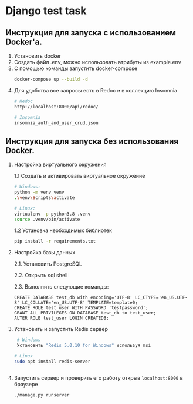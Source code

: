# Django test task

## Инструкция для запуска с использованием Docker'а.

1. Установить docker
2. Создать файл .env, можно использовать атрибуты из example.env
3. С помощью команды запустить docker-compose
   ```bash
   docker-compose up --build -d
   ```
4. Для удобства все запросы есть в Redoc и в коллекцию Insomnia
   ```bash
   # Redoc
   http://localhost:8000/api/redoc/
   
   # Insomnia
   insomnia_auth_and_user_crud.json
   ```
## Инструкция для запуска без использования Docker.

1. Настройка виртуального окружения

   1.1 Создать и активировать виртуальное окружение

    ```bash
   # Windows:
    python -m venv venv
   .\venv\Scripts\activate
   
   # Linux:
   virtualenv -p python3.8 .venv
   source .venv/bin/activate
    ```
   1.2 Установка необходимых библиотек

    ```bash
    pip install -r requirements.txt
    ```

2. Настройка базы данных

   2.1. Установить PostgreSQL

   2.2. Открыть sql shell

   2.3. Выполнить следующие команды:
    ```postgresplsql
    CREATE DATABASE test_db with encoding='UTF-8' LC_CTYPE='en_US.UTF-8' LC_COLLATE='en_US.UTF-8' TEMPLATE=template0;
    CREATE ROLE test_user WITH PASSWORD 'testpassword';
    GRANT ALL PRIVILEGES ON DATABASE test_db to test_user;
    ALTER ROLE test_user LOGIN CREATEDB;
    ```

3. Установить и запустить Redis сервер

   ```bash
    # Windows 
    Установить "Redis 5.0.10 for Windows" используя msi
   
   # Linux
   sudo apt install redis-server
    ```
    ```

4. Запустить сервер и проверить его работу открыв `localhost:8000` в браузере

    ```bash
    ./manage.py runserver
    ```